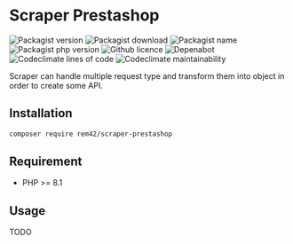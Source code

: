 Scraper Prestashop
==================

![Packagist version](https://flat.badgen.net/packagist/v/rem42/scraper-prestashop)
![Packagist download](https://flat.badgen.net/packagist/dt/rem42/scraper-prestashop)
![Packagist name](https://flat.badgen.net/packagist/name/rem42/scraper-prestashop)
![Packagist php version](https://flat.badgen.net/packagist/php/rem42/scraper-prestashop)
![Github licence](https://flat.badgen.net/github/license/rem42/scraper-prestashop)
![Depenabot](https://flat.badgen.net/github/dependabot/rem42/scraper-prestashop)
![Codeclimate lines of code](https://flat.badgen.net/codeclimate/loc/rem42/scraper-prestashop)
![Codeclimate maintainability](https://flat.badgen.net/codeclimate/maintainability/rem42/scraper-prestashop)

Scraper can handle multiple request type and transform them into object in order to create some API.

Installation
------------

````bash
composer require rem42/scraper-prestashop
````

Requirement
-----------

- PHP >= 8.1

Usage
-----

 TODO
